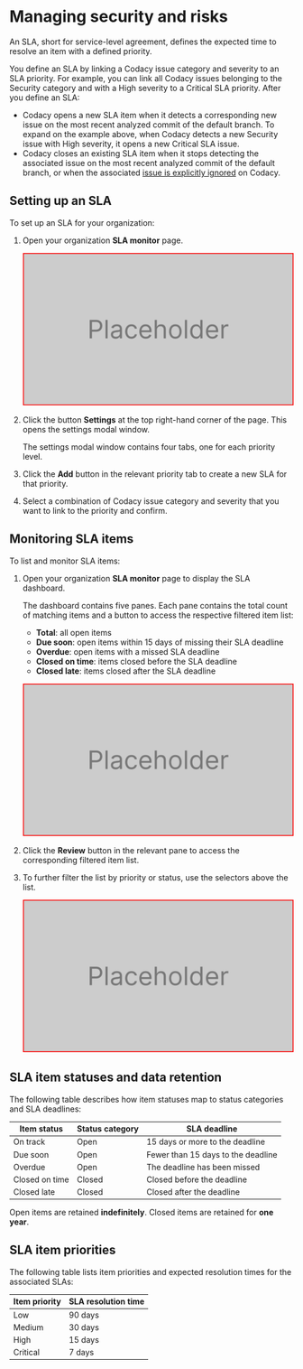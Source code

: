 <!--
TODO:
- Confirm that the SLA deadline for "due soon" is <= 15 days.
- Confirm that new issues on the *default branch* create new items.
- Dashboard, total: confirm whether we're listing all items or all open items.

Concepts:
- Define SLA item
- Define other SLA terminology as needed
- Confirm if each item in the item list is clickable to reveal details
-->

# Managing security and risks <!-- *** Concepts *** -->

An SLA, short for service-level agreement, defines the expected time to resolve an item with a defined priority.

You define an SLA by linking a Codacy issue category and severity to an SLA priority. For example, you can link all Codacy issues belonging to the Security category and with a High severity to a Critical SLA priority. After you define an SLA:

-   Codacy opens a new SLA item when it detects a corresponding new issue on the most recent analyzed commit of the default branch. To expand on the example above, when Codacy detects a new Security issue with High severity, it opens a new Critical SLA issue.
-   Codacy closes an existing SLA item when it stops detecting the associated issue on the most recent analyzed commit of the default branch, or when the associated [issue is explicitly ignored](../repositories/issues.md#ignoring-and-managing-issues) on Codacy.

<!-- *** Tasks *** -->
## Setting up an SLA

To set up an SLA for your organization:

1.  Open your organization **SLA monitor** page.

    ![Adding a repository](images/placeholder.png)

1.  Click the button **Settings** at the top right-hand corner of the page. This opens the settings modal window.

    The settings modal window contains four tabs, one for each priority level.

1.  Click the **Add** button in the relevant priority tab to create a new SLA for that priority.

1.  Select a combination of Codacy issue category and severity that you want to link to the priority and confirm.

## Monitoring SLA items

To list and monitor SLA items:

1.  Open your organization **SLA monitor** page to display the SLA dashboard.

    The dashboard contains five panes. Each pane contains the total count of matching items and a button to access the respective filtered item list:

    -   **Total**: all open items<!-- TODO confirm if we're listing all items or all open items -->
    -   **Due soon**: open items within 15 days of missing their SLA deadline
    -   **Overdue**: open items with a missed SLA deadline
    -   **Closed on time**: items closed before the SLA deadline
    -   **Closed late**: items closed after the SLA deadline

    ![Adding a repository](images/placeholder.png)

1.  Click the **Review** button in the relevant pane to access the corresponding filtered item list.

1.  To further filter the list by priority or status, use the selectors above the list.

    ![Adding a repository](images/placeholder.png)

<!-- *** Reference *** -->
## SLA item statuses and data retention

The following table describes how item statuses map to status categories and SLA deadlines:

| Item status    | Status category | SLA deadline                       |
|----------------|-----------------|------------------------------------|
| On track       | Open            | 15 days or more to the deadline    |
| Due soon       | Open            | Fewer than 15 days to the deadline |
| Overdue        | Open            | The deadline has been missed       |
| Closed on time | Closed          | Closed before the deadline         |
| Closed late    | Closed          | Closed after the deadline          |

Open items are retained **indefinitely**. Closed items are retained for **one year**.

## SLA item priorities

The following table lists item priorities and expected resolution times for the associated SLAs:

| Item priority | SLA resolution time |
|---------------|---------------------|
| Low           | 90 days             |
| Medium        | 30 days             |
| High          | 15 days             |
| Critical      | 7 days              |
